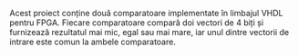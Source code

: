 Acest proiect conține două comparatoare implementate în limbajul VHDL pentru FPGA. Fiecare comparatoare compară doi vectori de 4 biți și furnizează rezultatul mai mic, egal sau mai mare, iar unul dintre vectorii de intrare este comun la ambele comparatoare.
